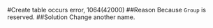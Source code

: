 #Create table occurs error, 1064(42000)
##Reason
Because `Group` is reserved.
##Solution
Change another name.